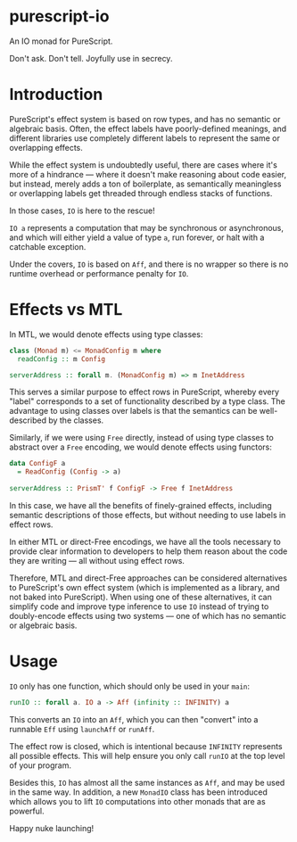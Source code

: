 # purescript-io

An IO monad for PureScript.

Don't ask. Don't tell. Joyfully use in secrecy.

# Introduction

PureScript's effect system is based on row types, and has no semantic or
algebraic basis. Often, the effect labels have poorly-defined meanings, and
different libraries use completely different labels to represent the same or
overlapping effects.

While the effect system is undoubtedly useful, there are cases where it's more
of a hindrance — where it doesn't make reasoning about code easier, but instead,
merely adds a ton of boilerplate, as semantically meaningless or overlapping
labels get threaded through endless stacks of functions.

In those cases, `IO` is here to the rescue!

`IO a` represents a computation that may be synchronous or asynchronous, and
which will either yield a value of type `a`, run forever, or halt with a
catchable exception.

Under the covers, `IO` is based on `Aff`, and there is no wrapper so there is
no runtime overhead or performance penalty for `IO`.

# Effects vs MTL

In MTL, we would denote effects using type classes:

```haskell
class (Monad m) <= MonadConfig m where
  readConfig :: m Config

serverAddress :: forall m. (MonadConfig m) => m InetAddress
```

This serves a similar purpose to effect rows in PureScript, whereby every "label" corresponds to a set of functionality described by a type class. The advantage to using classes over labels is that the semantics can be well-described by the classes.

Similarly, if we were using `Free` directly, instead of using type classes to abstract over a `Free` encoding, we would denote effects using functors:

```haskell
data ConfigF a
  = ReadConfig (Config -> a)
  
serverAddress :: PrismT' f ConfigF -> Free f InetAddress
```

In this case, we have all the benefits of finely-grained effects, including semantic descriptions of those effects, but without needing to use labels in effect rows.

In either MTL or direct-Free encodings, we have all the tools necessary to provide clear information to developers to help them reason about the code they are writing — all without using effect rows.

Therefore, MTL and direct-Free approaches can be considered alternatives to PureScript's own effect system (which is implemented as a library, and not baked into PureScript). When using one of these alternatives, it can simplify code and improve type inference to use `IO` instead of trying to doubly-encode effects using two systems — one of which has no semantic or algebraic basis.

# Usage

`IO` only has one function, which should only be used in your `main`:

```haskell
runIO :: forall a. IO a -> Aff (infinity :: INFINITY) a
```

This converts an `IO` into an `Aff`, which you can then "convert" into a
runnable `Eff` using `launchAff` or `runAff`.

The effect row is closed, which is intentional because `INFINITY` represents
all possible effects. This will help ensure you only call `runIO` at the top
level of your program.

Besides this, `IO` has almost all the same instances as `Aff`, and may be used
in the same way. In addition, a new `MonadIO` class has been introduced which
allows you to lift `IO` computations into other monads that are as powerful.

Happy nuke launching!
